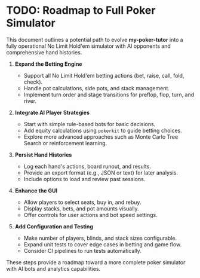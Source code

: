 # TODO: Roadmap to Full Poker Simulator

This document outlines a potential path to evolve **my-poker-tutor** into a fully operational No Limit Hold'em simulator with AI opponents and comprehensive hand histories.

1. **Expand the Betting Engine**
   - Support all No Limit Hold'em betting actions (bet, raise, call, fold, check).
   - Handle pot calculations, side pots, and stack management.
   - Implement turn order and stage transitions for preflop, flop, turn, and river.

2. **Integrate AI Player Strategies**
   - Start with simple rule-based bots for basic decisions.
   - Add equity calculations using `pokerkit` to guide betting choices.
   - Explore more advanced approaches such as Monte Carlo Tree Search or reinforcement learning.

3. **Persist Hand Histories**
   - Log each hand's actions, board runout, and results.
   - Provide an export format (e.g., JSON or text) for later analysis.
   - Include options to load and review past sessions.

4. **Enhance the GUI**
   - Allow players to select seats, buy in, and rebuy.
   - Display stacks, bets, and pot amounts visually.
   - Offer controls for user actions and bot speed settings.

5. **Add Configuration and Testing**
   - Make number of players, blinds, and stack sizes configurable.
   - Expand unit tests to cover edge cases in betting and game flow.
   - Consider CI pipelines to run tests automatically.

These steps provide a roadmap toward a more complete poker simulator with AI bots and analytics capabilities.


